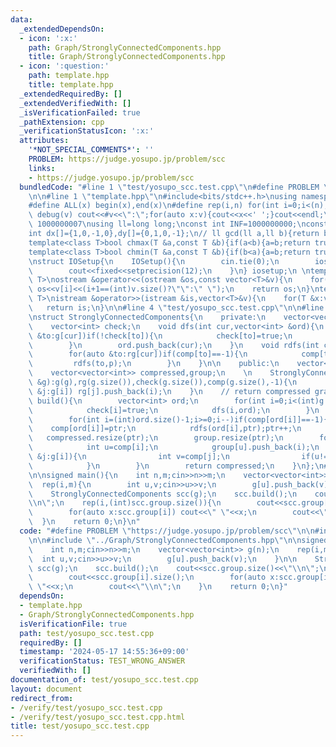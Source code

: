 ```yaml
---
data:
  _extendedDependsOn:
  - icon: ':x:'
    path: Graph/StronglyConnectedComponents.hpp
    title: Graph/StronglyConnectedComponents.hpp
  - icon: ':question:'
    path: template.hpp
    title: template.hpp
  _extendedRequiredBy: []
  _extendedVerifiedWith: []
  _isVerificationFailed: true
  _pathExtension: cpp
  _verificationStatusIcon: ':x:'
  attributes:
    '*NOT_SPECIAL_COMMENTS*': ''
    PROBLEM: https://judge.yosupo.jp/problem/scc
    links:
    - https://judge.yosupo.jp/problem/scc
  bundledCode: "#line 1 \"test/yosupo_scc.test.cpp\"\n#define PROBLEM \"https://judge.yosupo.jp/problem/scc\"\
    \n\n#line 1 \"template.hpp\"\n#include<bits/stdc++.h>\nusing namespace std;\n\
    #define ALL(x) begin(x),end(x)\n#define rep(i,n) for(int i=0;i<(n);i++)\n#define\
    \ debug(v) cout<<#v<<\":\";for(auto x:v){cout<<x<<' ';}cout<<endl;\n#define mod\
    \ 1000000007\nusing ll=long long;\nconst int INF=1000000000;\nconst ll LINF=1001002003004005006ll;\n\
    int dx[]={1,0,-1,0},dy[]={0,1,0,-1};\n// ll gcd(ll a,ll b){return b?gcd(b,a%b):a;}\n\
    template<class T>bool chmax(T &a,const T &b){if(a<b){a=b;return true;}return false;}\n\
    template<class T>bool chmin(T &a,const T &b){if(b<a){a=b;return true;}return false;}\n\
    \nstruct IOSetup{\n    IOSetup(){\n        cin.tie(0);\n        ios::sync_with_stdio(0);\n\
    \        cout<<fixed<<setprecision(12);\n    }\n} iosetup;\n \ntemplate<typename\
    \ T>\nostream &operator<<(ostream &os,const vector<T>&v){\n    for(int i=0;i<(int)v.size();i++)\
    \ os<<v[i]<<(i+1==(int)v.size()?\"\":\" \");\n    return os;\n}\ntemplate<typename\
    \ T>\nistream &operator>>(istream &is,vector<T>&v){\n    for(T &x:v)is>>x;\n \
    \   return is;\n}\n\n#line 4 \"test/yosupo_scc.test.cpp\"\n\n#line 1 \"Graph/StronglyConnectedComponents.hpp\"\
    \nstruct StronglyConnectedComponents{\n    private:\n    vector<vector<int>> g,rg;\n\
    \    vector<int> check;\n    void dfs(int cur,vector<int> &ord){\n        for(auto\
    \ &to:g[cur])if(!check[to]){\n            check[to]=true;\n            dfs(to,ord);\n\
    \        }\n        ord.push_back(cur);\n    }\n    void rdfs(int cur,int p){\n\
    \        for(auto &to:rg[cur])if(comp[to]==-1){\n            comp[to]=p;\n   \
    \         rdfs(to,p);\n        }\n    }\n\n    public:\n    vector<int> comp;\n\
    \    vector<vector<int>> compressed,group;\n    \n    StronglyConnectedComponents(vector<vector<int>>\
    \ &g):g(g),rg(g.size()),check(g.size()),comp(g.size(),-1){\n        for(int i=0;i<(int)g.size();i++)for(auto\
    \ &j:g[i]) rg[j].push_back(i);\n    }\n    // return compressed graph\n    vector<vector<int>>\
    \ build(){\n        vector<int> ord;\n        for(int i=0;i<(int)g.size();i++)if(!check[i]){\n\
    \            check[i]=true;\n            dfs(i,ord);\n        }\n        int ptr=0;;\n\
    \        for(int i=(int)ord.size()-1;i>=0;i--)if(comp[ord[i]]==-1){\n        \
    \    comp[ord[i]]=ptr;\n            rdfs(ord[i],ptr);ptr++;\n        }\n     \
    \   compressed.resize(ptr);\n        group.resize(ptr);\n        for(int i=0;i<(int)g.size();i++){\n\
    \            int u=comp[i];\n            group[u].push_back(i);\n            for(auto\
    \ &j:g[i]){\n                int v=comp[j];\n                if(u!=v) compressed[u].push_back(v);\n\
    \            }\n        }\n        return compressed;\n    }\n};\n#line 6 \"test/yosupo_scc.test.cpp\"\
    \n\nsigned main(){\n    int n,m;cin>>n>>m;\n    vector<vector<int>> g(n);\n  \
    \  rep(i,m){\n        int u,v;cin>>u>>v;\n        g[u].push_back(v);\n    }\n\n\
    \    StronglyConnectedComponents scc(g);\n    scc.build();\n    cout<<scc.group.size()<<\"\
    \\n\";\n    rep(i,(int)scc.group.size()){\n        cout<<scc.group[i].size();\n\
    \        for(auto x:scc.group[i]) cout<<\" \"<<x;\n        cout<<\"\\n\";\n  \
    \  }\n    return 0;\n}\n"
  code: "#define PROBLEM \"https://judge.yosupo.jp/problem/scc\"\n\n#include \"../template.hpp\"\
    \n\n#include \"../Graph/StronglyConnectedComponents.hpp\"\n\nsigned main(){\n\
    \    int n,m;cin>>n>>m;\n    vector<vector<int>> g(n);\n    rep(i,m){\n      \
    \  int u,v;cin>>u>>v;\n        g[u].push_back(v);\n    }\n\n    StronglyConnectedComponents\
    \ scc(g);\n    scc.build();\n    cout<<scc.group.size()<<\"\\n\";\n    rep(i,(int)scc.group.size()){\n\
    \        cout<<scc.group[i].size();\n        for(auto x:scc.group[i]) cout<<\"\
    \ \"<<x;\n        cout<<\"\\n\";\n    }\n    return 0;\n}"
  dependsOn:
  - template.hpp
  - Graph/StronglyConnectedComponents.hpp
  isVerificationFile: true
  path: test/yosupo_scc.test.cpp
  requiredBy: []
  timestamp: '2024-05-17 14:55:36+09:00'
  verificationStatus: TEST_WRONG_ANSWER
  verifiedWith: []
documentation_of: test/yosupo_scc.test.cpp
layout: document
redirect_from:
- /verify/test/yosupo_scc.test.cpp
- /verify/test/yosupo_scc.test.cpp.html
title: test/yosupo_scc.test.cpp
---
```

